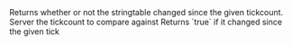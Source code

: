 <function name="ChangedSinceTick" parent="INetworkStringTable" type="classfunc">
	<description>
		Returns whether or not the stringtable changed since the given tickcount.
	</description>
	<realm>Server</realm>
	<args>
		<arg name="tickCount" type="number">the tickcount to compare against</arg>
	</args>
	<rets>
		<ret name="changed" type="boolean">Returns `true` if it changed since the given tick</ret>
	</rets>
</function>